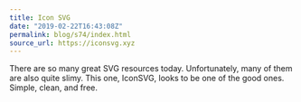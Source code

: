 ```yaml
---
title: Icon SVG
date: "2019-02-22T16:43:08Z"
permalink: blog/s74/index.html
source_url: https://iconsvg.xyz
---
```


There are so many great SVG resources today. Unfortunately, many of them are also quite slimy. This one, IconSVG, looks to be one of the good ones. Simple, clean, and free.
